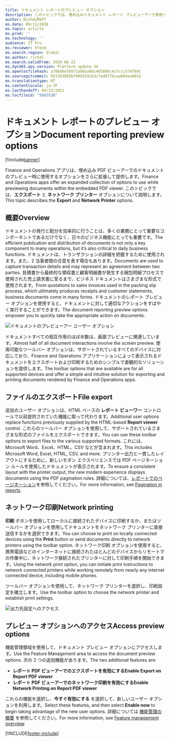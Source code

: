 ```yaml
---
title: ドキュメント レポートのプレビュー オプション
description: このトピックでは、埋め込みドキュメント レポート プレビューアーで使用できるオプションについて説明します。
author: RichdiMSFT
ms.date: 09/11/2020
ms.topic: article
ms.prod: ''
ms.technology: ''
audience: IT Pro
ms.reviewer: kfend
ms.search.region: Global
ms.author: richdi
ms.search.validFrom: 2020-06-21
ms.dyn365.ops.version: Platform update 34
ms.openlocfilehash: a786d6ef6972a98aa6bc465006c4cfccc574f89c
ms.sourcegitcommit: 951393b05bf409333cb3c7ad977bcaa804aa801b
ms.translationtype: HT
ms.contentlocale: ja-JP
ms.lasthandoff: 04/13/2021
ms.locfileid: "5893538"
---
```

# <a name="document-reporting-preview-options"></a><span data-ttu-id="f7512-103">ドキュメント レポートのプレビュー オプション</span><span class="sxs-lookup"><span data-stu-id="f7512-103">Document reporting preview options</span></span>

[!include[banner](../includes/banner.md)]


<span data-ttu-id="f7512-104">Finance and Operations アプリは、埋め込み PDF ビューアーでのドキュメントのプレビュー時に使用するオプションをさらに拡張して提供します。</span><span class="sxs-lookup"><span data-stu-id="f7512-104">Finance and Operations apps offer an expanded collection of options to use while previewing documents within the embedded PDF viewer.</span></span> <span data-ttu-id="f7512-105">このトピックでは、**エクスポート** と **ネットワーク プリンター** オプションについて説明します。</span><span class="sxs-lookup"><span data-stu-id="f7512-105">This topic describes the **Export** and **Network Printer** options.</span></span>

## <a name="overview"></a><span data-ttu-id="f7512-106">概要</span><span class="sxs-lookup"><span data-stu-id="f7512-106">Overview</span></span>
<span data-ttu-id="f7512-107">ドキュメントの発行と配分を効率的に行うことは、多くの業務にとって重要なコンポーネントであるだけでなく、日々のビジネス機能にとっても重要です。</span><span class="sxs-lookup"><span data-stu-id="f7512-107">The efficient publication and distribution of documents is not only a key component to many operations, but it’s also critical to daily business functions.</span></span> <span data-ttu-id="f7512-108">ドキュメントは、トランザクションの詳細を把握するために使用されます。また、2 当事者間の合意を表す場合もあります。</span><span class="sxs-lookup"><span data-stu-id="f7512-108">Documents are used to capture transaction details and may represent an agreement between two parties.</span></span> <span data-ttu-id="f7512-109">見積書から最終的な領収書と顧客明細書が発生する梱包明細プロセスで使用された売上請求書に至るまで、ビジネス ドキュメントはさまざまな形式で使用されます。</span><span class="sxs-lookup"><span data-stu-id="f7512-109">From quotations to sales invoices used in the packing slip process, which ultimately produces receipts and customer statements, business documents come in many forms.</span></span> <span data-ttu-id="f7512-110">ドキュメントのレポート プレビュー オプションを使用すると、ドキュメントに対して適切なアクションをすばやく実行することができます。</span><span class="sxs-lookup"><span data-stu-id="f7512-110">The document reporting preview options empower you to quickly take the appropriate action on documents.</span></span>

![ドキュメントのプレビューアー ユーザー オプション](./media/Document-preview-options-toolbar.png)

<span data-ttu-id="f7512-112">ドキュメントすべての相互作用のほぼ半数は、画面プレビューに関連しています。</span><span class="sxs-lookup"><span data-stu-id="f7512-112">Almost half of all document interactions involve the screen preview.</span></span> <span data-ttu-id="f7512-113">使用可能なツールバー オプションは、サポートされているすべてのデバイスに対応しており、Finance and Operations アプリケーションによって表示されるドキュメントをエクスポートおよび印刷するためのシンプルで直観的なソリューションを提供します。</span><span class="sxs-lookup"><span data-stu-id="f7512-113">The toolbar options that are available are for all supported devices and offer a simple and intuitive solution for exporting and printing documents rendered by Finance and Operations apps.</span></span>

## <a name="file-export"></a><span data-ttu-id="f7512-114">ファイルのエクスポート</span><span class="sxs-lookup"><span data-stu-id="f7512-114">File export</span></span>
<span data-ttu-id="f7512-115">追加のユーザー オプションは、HTML ベースの **レポート ビューワー** コントロールで以前提供されていた機能に取って代わります。</span><span class="sxs-lookup"><span data-stu-id="f7512-115">Additional user options replace functions previously supplied by the HTML-based **Report viewer** control.</span></span> <span data-ttu-id="f7512-116">これらのツールバー オプションを使用して、サポートされているさまざまな形式のファイルをエクスポートできます。</span><span class="sxs-lookup"><span data-stu-id="f7512-116">You can use these toolbar options to export files to the various  supported formats.</span></span> <span data-ttu-id="f7512-117">これには、Microsoft Word、Excel、HTML、CSV などが含まれます。</span><span class="sxs-lookup"><span data-stu-id="f7512-117">This includes Microsoft Word, Excel, HTML, CSV, and more.</span></span> <span data-ttu-id="f7512-118">プリンター出力と一貫したレイアウトにするために、新しいモダン エクスペリエンスでは PDF ページネーション ルールを使用したドキュメントが表示されます。</span><span class="sxs-lookup"><span data-stu-id="f7512-118">To ensure a consistent layout with the printer output, the new modern experience displays documents using the PDF pagination rules.</span></span> <span data-ttu-id="f7512-119">詳細については、[レポートでのページネーション](/sql/reporting-services/report-design/pagination-in-reporting-services-report-builder-and-ssrs?view=sql-server-ver15)を参照してください。</span><span class="sxs-lookup"><span data-stu-id="f7512-119">For more information, see [Pagination in reports](/sql/reporting-services/report-design/pagination-in-reporting-services-report-builder-and-ssrs?view=sql-server-ver15).</span></span>

## <a name="network-printing"></a><span data-ttu-id="f7512-120">ネットワーク印刷</span><span class="sxs-lookup"><span data-stu-id="f7512-120">Network printing</span></span>
<span data-ttu-id="f7512-121">**印刷** ボタンを使用してローカルに接続されたデバイスに印刷するか、またはツールバー オプションを使用してドキュメントをネットワーク プリンターに直接送信するかを選択できます。</span><span class="sxs-lookup"><span data-stu-id="f7512-121">You can choose to print on locally connected devices using the **Print** button or send documents directly to network printers using the toolbar option.</span></span> <span data-ttu-id="f7512-122">ネットワーク印刷 オプションを使用すると、携帯電話などのインターネットに接続されたほとんどのデバイスからリモートでの作業中に、ネットワーク接続されたプリンターに対して印刷手順を開始できます。</span><span class="sxs-lookup"><span data-stu-id="f7512-122">Using the network print option, you can initiate print instructions to network connected printers while working remotely from nearly any internet connected device, including mobile phones.</span></span>

<span data-ttu-id="f7512-123">ツールバー オプションを使用して、ネットワーク プリンターを選択し、印刷設定を確立します。</span><span class="sxs-lookup"><span data-stu-id="f7512-123">Use the toolbar option to choose the network printer and establish print settings.</span></span>

![出力先設定へのアクセス](./media/Document-preview-network-print-options.png)

## <a name="access-preview-options"></a><span data-ttu-id="f7512-125">プレビュー オプションへのアクセス</span><span class="sxs-lookup"><span data-stu-id="f7512-125">Access preview options</span></span>
<span data-ttu-id="f7512-126">機能管理領域を使用して、ドキュメント プレビュー オプションにアクセスします。</span><span class="sxs-lookup"><span data-stu-id="f7512-126">Use the Feature Management area to access the document preview options.</span></span> <span data-ttu-id="f7512-127">次の 2 つの追加機能があります。</span><span class="sxs-lookup"><span data-stu-id="f7512-127">The two additional features are:</span></span>
- <span data-ttu-id="f7512-128">**レポート PDF ビューアーでのエクスポートを有効にする**</span><span class="sxs-lookup"><span data-stu-id="f7512-128">**Enable Export on Report PDF viewer**</span></span>
- <span data-ttu-id="f7512-129">**レポート PDF ビューアーでのネットワーク印刷を有効にする**</span><span class="sxs-lookup"><span data-stu-id="f7512-129">**Enable Network Printing on Report PDF viewer**</span></span>

<span data-ttu-id="f7512-130">これらの機能を選択し、**今すぐ有効にする** を選択して、新しいユーザー オプションを利用します。</span><span class="sxs-lookup"><span data-stu-id="f7512-130">Select these features, and then select **Enable now** to begin taking advantage of the new user options.</span></span> <span data-ttu-id="f7512-131">詳細については [機能管理の概要](../../fin-ops/get-started/feature-management/feature-management-overview.md) を参照してください。</span><span class="sxs-lookup"><span data-stu-id="f7512-131">For more information, see [Feature management overview](../../fin-ops/get-started/feature-management/feature-management-overview.md).</span></span>


[!INCLUDE[footer-include](../../../includes/footer-banner.md)]